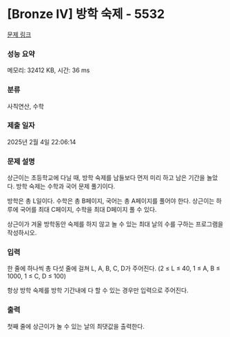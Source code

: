 # [Bronze IV] 방학 숙제 - 5532 

[문제 링크](https://www.acmicpc.net/problem/5532) 

### 성능 요약

메모리: 32412 KB, 시간: 36 ms

### 분류

사칙연산, 수학

### 제출 일자

2025년 2월 4일 22:06:14

### 문제 설명

<p>상근이는 초등학교에 다닐 때, 방학 숙제를 남들보다 먼저 미리 하고 남은 기간을 놀았다. 방학 숙제는 수학과 국어 문제 풀기이다.</p>

<p>방학은 총 L일이다. 수학은 총 B페이지, 국어는 총 A페이지를 풀어야 한다. 상근이는 하루에 국어를 최대 C페이지, 수학을 최대 D페이지 풀 수 있다.</p>

<p>상근이가 겨울 방학동안 숙제를 하지 않고 놀 수 있는 최대 날의 수를 구하는 프로그램을 작성하시오.</p>

### 입력 

 <p>한 줄에 하나씩 총 다섯 줄에 걸쳐 L, A, B, C, D가 주어진다. (2 ≤ L ≤ 40, 1 ≤ A, B ≤ 1000, 1 ≤ C, D ≤ 100)</p>

<p>항상 방학 숙제를 방학 기간내에 다 할 수 있는 경우만 입력으로 주어진다.</p>

### 출력 

 <p>첫째 줄에 상근이가 놀 수 있는 날의 최댓값을 출력한다.</p>

